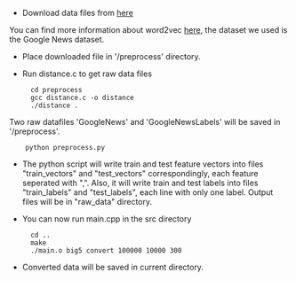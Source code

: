 * Download data files from [here](https://drive.google.com/file/d/0B7XkCwpI5KDYNlNUTTlSS21pQmM/edit?usp=sharing)

You can find more information about word2vec [here](https://code.google.com/archive/p/word2vec/), the dataset we used is the Google News dataset.

* Place downloaded file in '/preprocess' directory.

* Run distance.c to get raw data files

		cd preprocess
		gcc distance.c -o distance
		./distance .

Two raw datafiles 'GoogleNews' and 'GoogleNewsLabels' will be saved in '/preprocess'.

		python preprocess.py

* The python script will write train and test feature vectors into files "train_vectors" and "test_vectors" correspondingly, each feature seperated with ",". Also, it will write train and test labels into files "train_labels" and "test_labels", each line with only one label. Output files will be in "raw_data" directory.

* You can now run main.cpp in the src directory

		cd ..
		make
		./main.o big5 convert 100000 10000 300

* Converted data will be saved in current directory.

